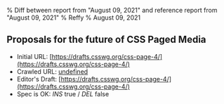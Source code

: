 % Diff between report from "August 09, 2021" and reference report from "August 09, 2021"
% Reffy
% August 09, 2021

## Proposals for the future of CSS Paged Media

- Initial URL: [https://drafts.csswg.org/css-page-4/](https://drafts.csswg.org/css-page-4/)
- Crawled URL: [undefined](undefined)
- Editor's Draft: [https://drafts.csswg.org/css-page-4/](https://drafts.csswg.org/css-page-4/)
- Spec is OK: *INS* true / *DEL* false


